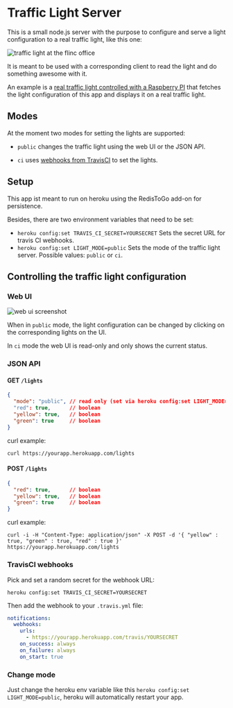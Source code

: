 # Traffic Light Server

This is a small node.js server with the purpose to configure and serve a light configuration to a real traffic light, like this one:

![traffic light at the flinc office](http://i.imgur.com/3ZX9R.jpg)

It is meant to be used with a corresponding client to read the light and do something awesome with it.

An example is a [real traffic light controlled with a Raspberry PI](https://github.com/fabrik42/traffic-light-client-raspberry) that fetches the light configuration of this app and displays it on a real traffic light.

## Modes

At the moment two modes for setting the lights are supported:

* `public` changes the traffic light using the web UI or the JSON API.

* `ci` uses [webhooks from TravisCI](http://docs.travis-ci.com/user/notifications/#Webhook-notification) to set the lights.

## Setup

This app ist meant to run on heroku using the RedisToGo add-on for persistence.

Besides, there are two environment variables that need to be set:

* `heroku config:set TRAVIS_CI_SECRET=YOURSECRET` Sets the secret URL for travis CI webhooks.
* `heroku config:set LIGHT_MODE=public` Sets the mode of the traffic light server. Possible values: `public` or `ci`.

## Controlling the traffic light configuration

### Web UI

![web ui screenshot](http://imgur.com/CohDwAd.png)

When in `public` mode, the light configuration can be changed by clicking on the corresponding lights on the UI.

In `ci` mode the web UI is read-only and only shows the current status.

### JSON API

#### GET `/lights`

```json
{
  "mode": "public", // read only (set via heroku config:set LIGHT_MODE=public|ci)
  "red": true,      // boolean
  "yellow": true,   // boolean
  "green": true     // boolean
}
```

curl example:

```
curl https://yourapp.herokuapp.com/lights
```

#### POST `/lights`

```json
{
  "red": true,      // boolean
  "yellow": true,   // boolean
  "green": true     // boolean
}
```

curl example:

```
curl -i -H "Content-Type: application/json" -X POST -d '{ "yellow" : true, "green" : true, "red" : true }' https://yourapp.herokuapp.com/lights
```

### TravisCI webhooks

Pick and set a random secret for the webhook URL:

```
heroku config:set TRAVIS_CI_SECRET=YOURSECRET
```

Then add the webhook to your `.travis.yml` file:

```yaml
notifications:
  webhooks:
    urls:
      - https://yourapp.herokuapp.com/travis/YOURSECRET
    on_success: always
    on_failure: always
    on_start: true
```

### Change mode

Just change the heroku env variable like this `heroku config:set LIGHT_MODE=public`, heroku will automatically restart your app.
